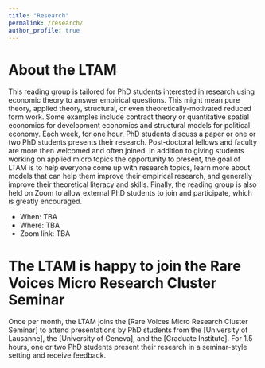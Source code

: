 ```yaml
---
title: "Research"
permalink: /research/
author_profile: true
---
```


About the LTAM
=========

This reading group is tailored for PhD students interested in research using economic theory to answer empirical questions. This might mean pure theory, applied theory, structural, or even theoretically-motivated reduced form work. Some examples include contract theory or quantitative spatial economics for development economics and structural models for political economy. 
Each week, for one hour, PhD students discuss a paper or one or two PhD students presents their research. Post-doctoral fellows and faculty are more then welcomed and often joined. 
In addition to giving students working on applied micro topics the opportunity to present, the goal of LTAM is to help everyone come up with research topics, learn more about models that can help them improve their empirical research, and generally improve their theoretical literacy and skills. 
Finally, the reading group is also held on Zoom to allow external PhD students to join and participate, which is greatly encouraged.
- When: TBA
- Where: TBA
- Zoom link: TBA


The LTAM is happy to join the Rare Voices Micro Research Cluster Seminar
=========

Once per month, the LTAM joins the [Rare Voices Micro Research Cluster Seminar] to attend presentations by PhD students from the [University of Lausanne], the [University of Geneva], and the [Graduate Institute]. 
For 1.5 hours, one or two PhD students present their research in a seminar-style setting and receive feedback.



